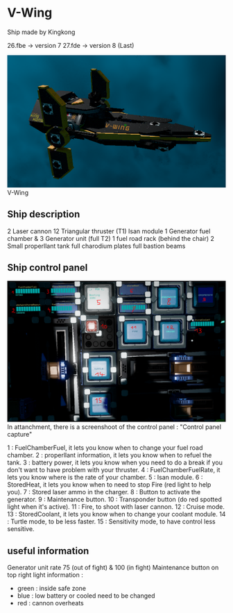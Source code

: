 # V-Wing

Ship made by Kingkong

26.fbe -> version 7
27.fde -> version 8 (Last)

![alt text](https://github.com/Chthonolasius/Starbase/blob/main/Fighter_Ship/V-Wing/V-Wing%20picture.png)
V-Wing

## Ship description
2 Laser cannon
12 Triangular thruster (T1)
Isan module
1 Generator fuel chamber & 3 Generator unit (full T2)
1 fuel road rack (behind the chair)
2 Small properllant tank
full charodium plates
full bastion beams


## Ship control panel

![alt text](https://github.com/Chthonolasius/Starbase/blob/main/Fighter_Ship/V-Wing/Control%20panel%20capture.PNG)
In attanchment, there is a screenshoot of the control panel : "Control panel capture"

1  : FuelChamberFuel, it lets you know when to change your fuel road chamber.
2  : properllant information, it lets you know when to refuel the tank.
3  : battery power, it lets you know when you need to do a break if you don't want to have problem with your thruster.
4  : FuelChamberFuelRate, it lets you know where is the rate of your chamber.
5  : Isan module.
6  : StoredHeat, it lets you know when to need to stop Fire (red light to help you).
7  : Stored laser ammo in the charger.
8  : Button to activate the generator.
9  : Maintenance button.
10 : Transponder button (do red spotted light when it's active).
11 : Fire, to shoot with laser cannon.
12 : Cruise mode.
13 : StoredCoolant, it lets you know when to change your coolant module.
14 : Turtle mode, to be less faster.
15 : Sensitivity mode, to have control less sensitive.


## useful information
Generator unit rate 75 (out of fight) & 100 (in fight)
Maintenance button on top right
light information :
- green : inside safe zone
- blue : low battery or cooled need to be changed
- red : cannon overheats
